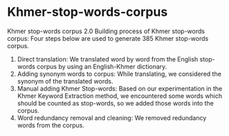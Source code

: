 # Khmer-stop-words-corpus
Khmer stop-words corpus 2.0
Building process of Khmer stop-words corpus: Four steps below are used to generate 385 Khmer stop-words corpus.
1.	Direct translation: We translated word by word from the English stop-words corpus by using an English-Khmer dictionary. 
2.	Adding synonym words to corpus: While translating, we considered the synonym of the translated words.
3.	Manual adding Khmer Stop-words: Based on our experimentation in the Khmer Keyword Extraction method, we encountered some words which should be counted as stop-words, so we added those words into the corpus. 
4.	Word redundancy removal and cleaning: We removed redundancy words from the corpus.
